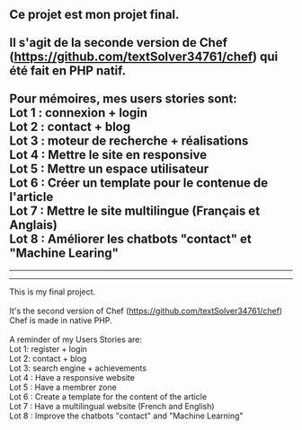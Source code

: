 Ce projet est mon projet final. <br>
<br>
Il s'agit de la seconde version de Chef (https://github.com/textSolver34761/chef) qui été fait en PHP natif. <br>
<br>
Pour mémoires, mes users stories sont: <br>
Lot 1 : connexion + login <br>
Lot 2 : contact + blog <br>
Lot 3 : moteur de recherche + réalisations <br>
Lot 4 : Mettre le site en responsive <br>
Lot 5 : Mettre un espace utilisateur <br>
Lot 6 : Créer un template pour le contenue de l'article <br>
Lot 7 : Mettre le site multilingue (Français et Anglais) <br>
Lot 8 : Améliorer les chatbots "contact" et "Machine Learing"<br> 
---
---
---
This is my final project. <br>
<br>
It's the second version of Chef (https://github.com/textSolver34761/chef) Chef is made in native PHP. <br>
<br>
A reminder of my Users Stories are: <br>
Lot 1: register + login <br>
Lot 2: contact + blog <br>
Lot 3: search engine + achievements <br>
Lot 4 : Have a responsive website <br>
Lot 5 : Have a membrer zone <br>
Lot 6 : Create a template for the content of the article <br>
Lot 7 : Have a multilingual website (French and English) <br>
Lot 8 : Improve the chatbots "contact" and "Machine Learning"<br>
